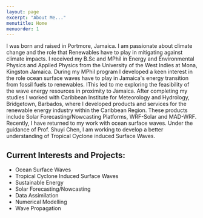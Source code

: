 ```yaml
---
layout: page
excerpt: "About Me..."
menutitle: Home
menuorder: 1
---
```


I was born and raised in Portmore, Jamaica. I am passionate about climate change and the role that Renewables have to play in mitigating against climate impacts. I received my B.Sc and MPhil in Energy and Environmental Physics and Applied Physics from the University of the West Indies at Mona, Kingston Jamaica. During my MPhil program I developed a keen interest in the role ocean surface waves have to play in Jamaica's energy transition from fossil fuels to renewables. IThis led to me exploring the feasibility of the wave energy resources in proximity to Jamaica. After completing my studies I worked with Caribbean Institute for Meteorology and Hydrology, Bridgetown, Barbados, where I developed products and services for the renewable energy industry within the Caribbean Region. These products include  Solar Forecasting/Nowcasting Platforms, WRF-Solar and MAD-WRF. Recently, I have returned to my work with ocean surface waves. Under the guidance of Prof. Shuyi Chen, I am working to develop a better understanding of Tropical Cyclone induced Surface Waves.

## Current Interests and Projects:

- Ocean Surface Waves
- Tropical Cyclone Induced Surface Waves
- Sustainable Energy
- Solar Forecasting/Nowcasting
- Data Assimilation
- Numerical Modelling
- Wave Propagation

